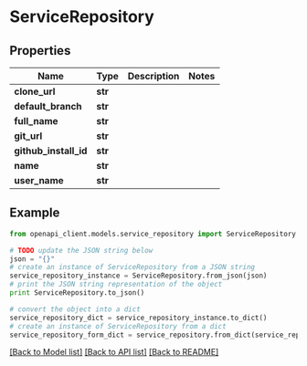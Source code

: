 # ServiceRepository


## Properties

Name | Type | Description | Notes
------------ | ------------- | ------------- | -------------
**clone_url** | **str** |  | 
**default_branch** | **str** |  | 
**full_name** | **str** |  | 
**git_url** | **str** |  | 
**github_install_id** | **str** |  | 
**name** | **str** |  | 
**user_name** | **str** |  | 

## Example

```python
from openapi_client.models.service_repository import ServiceRepository

# TODO update the JSON string below
json = "{}"
# create an instance of ServiceRepository from a JSON string
service_repository_instance = ServiceRepository.from_json(json)
# print the JSON string representation of the object
print ServiceRepository.to_json()

# convert the object into a dict
service_repository_dict = service_repository_instance.to_dict()
# create an instance of ServiceRepository from a dict
service_repository_form_dict = service_repository.from_dict(service_repository_dict)
```
[[Back to Model list]](../README.md#documentation-for-models) [[Back to API list]](../README.md#documentation-for-api-endpoints) [[Back to README]](../README.md)


